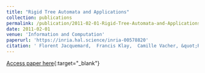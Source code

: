 ```yaml
---
title: "Rigid Tree Automata and Applications"
collection: publications
permalink: /publication/2011-02-01-Rigid-Tree-Automata-and-Applications
date: 2011-02-01
venue: 'Information and Computation'
paperurl: 'https://inria.hal.science/inria-00578820'
citation: ' Florent Jacquemard,  Francis Klay,  Camille Vacher, &quot;Rigid Tree Automata and Applications.&quot; Information and Computation, 2011.'
---
```

[Access paper here](https://inria.hal.science/inria-00578820){:target="_blank"}
